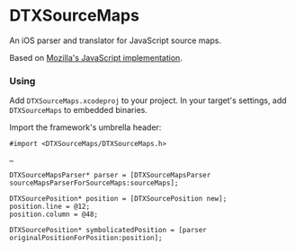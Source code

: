 # DTXSourceMaps
An iOS parser and translator for JavaScript source maps.

Based on [Mozilla's JavaScript implementation](https://github.com/mozilla/source-map/).

### Using

Add `DTXSourceMaps.xcodeproj` to your project. In your target's settings, add `DTXSourceMaps` to embedded binaries.

Import the framework's umbrella header:

```objc
#import <DTXSourceMaps/DTXSourceMaps.h>

…

DTXSourceMapsParser* parser = [DTXSourceMapsParser sourceMapsParserForSourceMaps:sourceMaps];

DTXSourcePosition* position = [DTXSourcePosition new];
position.line = @12;
position.column = @48;
	
DTXSourcePosition* symbolicatedPosition = [parser originalPositionForPosition:position];
```

